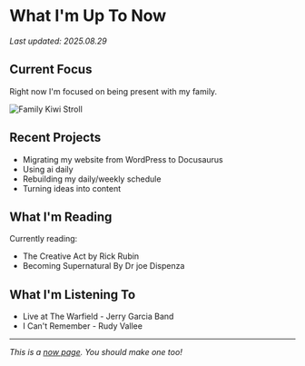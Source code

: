 # What I'm Up To Now

*Last updated: 2025.08.29*

## Current Focus

Right now I'm focused on being present with my family. 

![Family Kiwi Stroll](/img/Family-kiwi-stroll-2025.08.jpg)

## Recent Projects

- Migrating my website from WordPress to Docusaurus
- Using ai daily
- Rebuilding my daily/weekly schedule
- Turning ideas into content

## What I'm Reading

Currently reading: 
- The Creative Act by Rick Rubin
- Becoming Supernatural By Dr joe Dispenza

## What I'm Listening To

- Live at The Warfield - Jerry Garcia Band
- I Can't Remember - Rudy Vallee

---

*This is a [now page](https://nownownow.com/about). You should make one too!*